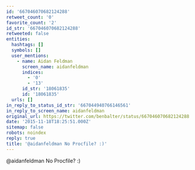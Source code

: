 ```yaml
---
id: '667046070682124288'
retweet_count: '0'
favorite_count: '2'
id_str: '667046070682124288'
retweeted: false
entities:
  hashtags: []
  symbols: []
  user_mentions:
    - name: Aidan Feldman
      screen_name: aidanfeldman
      indices:
        - '0'
        - '13'
      id_str: '18061835'
      id: '18061835'
  urls: []
in_reply_to_status_id_str: '667044940766146561'
in_reply_to_screen_name: aidanfeldman
original_url: https://twitter.com/benbalter/status/667046070682124288
date: '2015-11-18T18:25:51.000Z'
sitemap: false
robots: noindex
reply: true
title: '@aidanfeldman No Procfile? :)'
---
```


@aidanfeldman No Procfile? :)